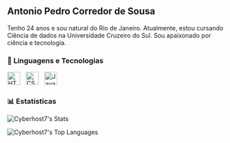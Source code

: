## Antonio Pedro Corredor de Sousa

Tenho 24 anos e sou natural do Rio de Janeiro. Atualmente, estou cursando Ciência de dados na Universidade Cruzeiro do Sul. Sou apaixonado por ciência e tecnologia.


### 🤖 Linguagens e Tecnologias

<img 
    align="left" 
    alt="HTML"
    title="HTML" 
    width="30px" 
    style="padding-right: 10px;" 
    src="https://cdn.jsdelivr.net/gh/devicons/devicon@latest/icons/html5/html5-original.svg" 
/>
<img 
    align="left" 
    alt="CSS" 
    title="CSS"
    width="30px" 
    style="padding-right: 10px;" 
    src="https://cdn.jsdelivr.net/gh/devicons/devicon@latest/icons/css3/css3-original.svg" 
/>
<img 
    align="left" 
    alt="JavaScript" 
    title="JavaScript"
    width="30px" 
    style="padding-right: 10px;" 
    src="https://cdn.jsdelivr.net/gh/devicons/devicon@latest/icons/javascript/javascript-original.svg"  
/>

<br/>
<br/>

### 📊 Estatísticas

<p>

![Cyberhost7's Stats](https://github-readme-stats.vercel.app/api?username=Cyberhost7&theme=vue-dark&show_icons=true&hide_border=true&count_private=true) 

![Cyberhost7's Top Languages](https://github-readme-stats.vercel.app/api/top-langs/?username=Cyberhost7&theme=vue-dark&show_icons=true&hide_border=true&layout=compact)
    
</p>

